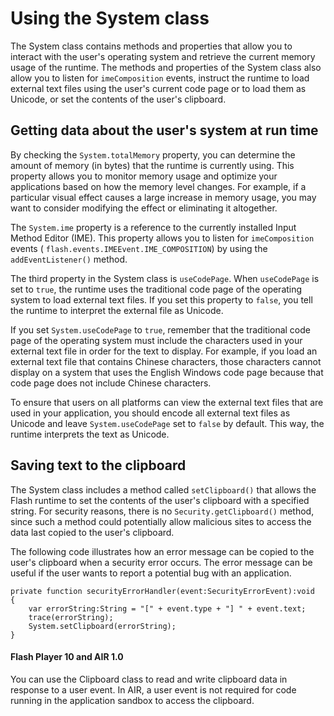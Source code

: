 # Using the System class

<div>

The System class contains methods and properties that allow you to interact with
the user's operating system and retrieve the current memory usage of the
runtime. The methods and properties of the System class also allow you to listen
for `imeComposition` events, instruct the runtime to load external text files
using the user's current code page or to load them as Unicode, or set the
contents of the user's clipboard.

</div>

<div>

## Getting data about the user's system at run time

<div>

By checking the `System.totalMemory` property, you can determine the amount of
memory (in bytes) that the runtime is currently using. This property allows you
to monitor memory usage and optimize your applications based on how the memory
level changes. For example, if a particular visual effect causes a large
increase in memory usage, you may want to consider modifying the effect or
eliminating it altogether.

The `System.ime` property is a reference to the currently installed Input Method
Editor (IME). This property allows you to listen for `imeComposition` events (
`flash.events.IMEEvent.IME_COMPOSITION`) by using the `addEventListener()`
method.

The third property in the System class is `useCodePage`. When `useCodePage` is
set to `true`, the runtime uses the traditional code page of the operating
system to load external text files. If you set this property to `false`, you
tell the runtime to interpret the external file as Unicode.

If you set `System.useCodePage` to `true`, remember that the traditional code
page of the operating system must include the characters used in your external
text file in order for the text to display. For example, if you load an external
text file that contains Chinese characters, those characters cannot display on a
system that uses the English Windows code page because that code page does not
include Chinese characters.

To ensure that users on all platforms can view the external text files that are
used in your application, you should encode all external text files as Unicode
and leave `System.useCodePage` set to `false` by default. This way, the runtime
interprets the text as Unicode.

</div>

</div>

<div>

## Saving text to the clipboard

<div>

The System class includes a method called `setClipboard()` that allows the Flash
runtime to set the contents of the user's clipboard with a specified string. For
security reasons, there is no `Security.getClipboard()` method, since such a
method could potentially allow malicious sites to access the data last copied to
the user's clipboard.

The following code illustrates how an error message can be copied to the user's
clipboard when a security error occurs. The error message can be useful if the
user wants to report a potential bug with an application.

    private function securityErrorHandler(event:SecurityErrorEvent):void
    {
    	var errorString:String = "[" + event.type + "] " + event.text;
    	trace(errorString);
    	System.setClipboard(errorString);
    }

<div>

#### Flash Player 10 and AIR 1.0

You can use the Clipboard class to read and write clipboard data in response to
a user event. In AIR, a user event is not required for code running in the
application sandbox to access the clipboard.

</div>

</div>

</div>

<div>

<div>

</div>

</div>
